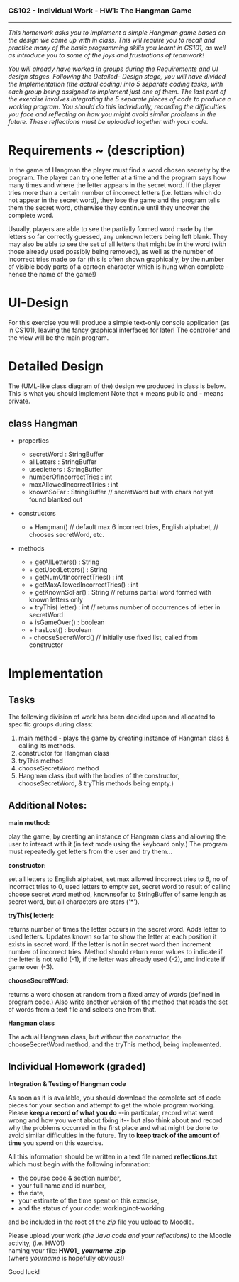 ### CS102 - Individual Work - HW1: The Hangman Game

* * *

_This homework asks you to implement a simple Hangman game based on the design we came up with in class.
This will require you to recall and practice many of the basic programming skills you learnt in CS101, as well as
introduce you to some of the joys and frustrations of teamwork!_

_You will already have worked in groups during the Requirements and UI design stages. Following the Detailed-
Design stage, you will have divided the Implementation (the actual coding) into 5 separate coding tasks, with
each group being assigned to implement just one of them. The last part of the exercise involves integrating the 5
separate pieces of code to produce a working program. You should do this individually, recording the difficulties
you face and reflecting on how you might avoid similar problems in the future. These reflections must be
uploaded together with your code._

# Requirements ~ (description)

In the game of Hangman the player must find a word chosen secretly by the program. The player can try one
letter at a time and the program says how many times and where the letter appears in the secret word. If the
player tries more than a certain number of incorrect letters (i.e. letters which do not appear in the secret word),
they lose the game and the program tells them the secret word, otherwise they continue until they uncover the
complete word.

Usually, players are able to see the partially formed word made by the letters so far correctly guessed, any
unknown letters being left blank. They may also be able to see the set of all letters that might be in the word
(with those already used possibly being removed), as well as the number of incorrect tries made so far (this is
often shown graphically, by the number of visible body parts of a cartoon character which is hung when
complete -hence the name of the game!)

# UI-Design

For this exercise you will produce a simple text-only console application (as in CS101), leaving the fancy
graphical interfaces for later! The controller and the view will be the main program.

# Detailed Design

The (UML-like class diagram of the) design we produced in class is below. This is what you should implement
Note that **+** means public and **-** means private.

## class Hangman

* properties
    * secretWord : StringBuffer
    * allLetters : StringBuffer
    * usedletters : StringBuffer
    * numberOfIncorrectTries : int
    * maxAllowedIncorrectTries : int
    * knownSoFar : StringBuffer // secretWord but with chars not yet found blanked out

* constructors
  * \+ Hangman() // default max 6 incorrect tries, English alphabet,
// chooses secretWord, etc.

* methods
    * \+ getAllLetters() : String
    * \+ getUsedLetters() : String
    * \+ getNumOfIncorrectTries() : int
    * \+ getMaxAllowedIncorrectTries() : int
    * \+ getKnownSoFar() : String // returns partial word formed with known letters only
    * \+ tryThis( letter) : int // returns number of occurrences of letter in secretWord
    * \+ isGameOver() : boolean
    * \+ hasLost() : boolean
    * \- chooseSecretWord() // initially use fixed list, called from constructor

# Implementation

## Tasks

The following division of work has been decided upon and allocated to specific groups during class:

1. main method - plays the game by creating instance of Hangman class & calling its methods.
2. constructor for Hangman class
3. tryThis method
4. chooseSecretWord method
5. Hangman class (but with the bodies of the constructor, chooseSecretWord, & tryThis methods being
empty.)

## Additional Notes:

**main method:**

play the game, by creating an instance of Hangman class and allowing the user to interact with it (in text mode
using the keyboard only.) The program must repeatedly get letters from the user and try them...

**constructor:**


set all letters to English alphabet, set max allowed incorrect tries to 6, no of incorrect tries to 0, used letters to
empty set, secret word to result of calling choose secret word method, knownsofar to StringBuffer of same
length as secret word, but all characters are stars ('*').

**tryThis( letter):**

returns number of times the letter occurs in the secret word. Adds letter to used letters. Updates known so far to
show the letter at each position it exists in secret word. If the letter is not in secret word then increment number
of incorrect tries. Method should return error values to indicate if the letter is not valid (-1), if the letter was
already used (-2), and indicate if game over (-3).

**chooseSecretWord:**

returns a word chosen at random from a fixed array of words (defined in program code.) Also write another
version of the method that reads the set of words from a text file and selects one from that.

**Hangman class**

The actual Hangman class, but without the constructor, the chooseSecretWord method, and the tryThis method,
being implemented.

## Individual Homework (graded)

**Integration & Testing of Hangman code**

As soon as it is available, you should download the complete set of code pieces for your section and attempt to
get the whole program working. Please **keep a record of what you do** --in particular, record what went wrong
and how you went about fixing it-- but also think about and record why the problems occurred in the first place
and what might be done to avoid similar difficulties in the future. Try to **keep track of the amount of time** you
spend on this exercise.

All this information should be written in a text file named **reflections.txt**
which must begin with the following information:

* the course code & section number,
* your full name and id number,
* the date,
* your estimate of the time spent on this exercise,
* and the status of your code: working/not-working.

and be included in the root of the _zip_ file you upload to Moodle.

Please upload your work _(the Java code and your reflections)_
to the Moodle activity,
(i.e. HW01)  
naming your file: **HW01_** **_yourname_** **.zip**  
(where _yourname_ is hopefully obvious!)


Good luck!
